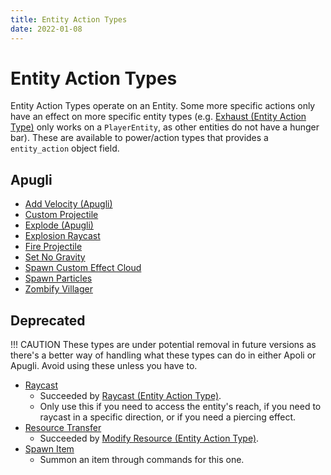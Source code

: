 ```yaml
---
title: Entity Action Types
date: 2022-01-08
---
```


# Entity Action Types

Entity Action Types operate on an Entity. Some more specific actions only have an effect on more specific entity types (e.g. [Exhaust (Entity Action Type)](https://origins.readthedocs.io/en/latest/types/entity_action_types/exhaust/) only works on a `PlayerEntity`, as other entities do not have a hunger bar). These are available to power/action types that provides a `entity_action` object field.

## Apugli
- [Add Velocity (Apugli)](add_velocity)
- [Custom Projectile](custom_projectile)
- [Explode (Apugli)](explode)
- [Explosion Raycast](explosion_raycast)
- [Fire Projectile](fire_projectile)
- [Set No Gravity](set_no_gravity)
- [Spawn Custom Effect Cloud](spawn_custom_effect_cloud)
- [Spawn Particles](spawn_particles)
- [Zombify Villager](zombify_villager)

## Deprecated

!!! CAUTION
    These types are under potential removal in future versions as there's a better way of handling what these types can do in either Apoli or Apugli. Avoid using these unless you have to.

- [Raycast](raycast)
    - Succeeded by [Raycast (Entity Action Type)](https://origins.readthedocs.io/en/latest/types/entity_action_types/raycast/).
    - Only use this if you need to access the entity's reach, if you need to raycast in a specific direction, or if you need a piercing effect.
- [Resource Transfer](resource_transfer) 
    - Succeeded by [Modify Resource (Entity Action Type)](https://origins.readthedocs.io/en/latest/types/entity_action_types/modify_resource/).
- [Spawn Item](spawn_item)
    - Summon an item through commands for this one.